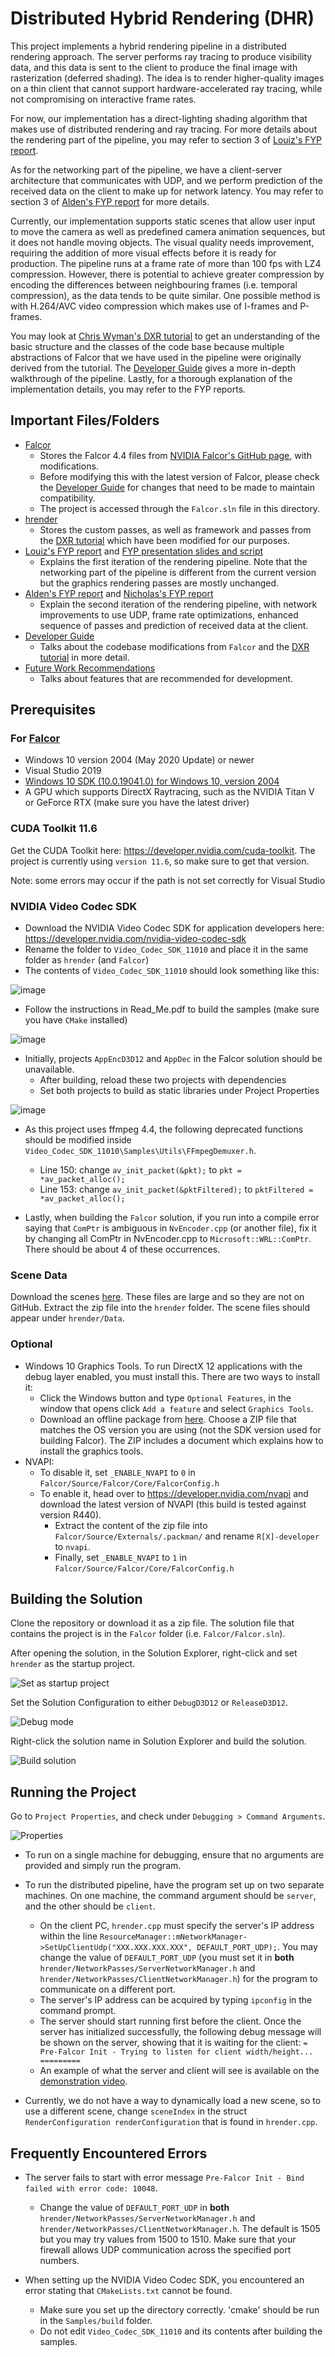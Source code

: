 # Distributed Hybrid Rendering (DHR)

This project implements a hybrid rendering pipeline in a distributed rendering approach. The server performs ray tracing to produce visibility data, and this data is sent to the client to produce the final image with rasterization (deferred shading). The idea is to render higher-quality images on a thin client that cannot support hardware-accelerated ray tracing, while not compromising on interactive frame rates.

For now, our implementation has a direct-lighting shading algorithm that makes use of distributed rendering and ray tracing. For more details about the rendering part of the pipeline, you may refer to section 3 of [Louiz's FYP report](docs/FYP_Final_Report_Louiz.pdf).

As for the networking part of the pipeline, we have a client-server architecture that communicates with UDP, and we perform prediction of the received data on the client to make up for network latency. You may refer to section 3 of [Alden's FYP report](docs/FYP_Final_Report_Alden_v2.pdf) for more details.

Currently, our implementation supports static scenes that allow user input to move the camera as well as predefined camera animation sequences, but it does not handle moving objects. The visual quality needs improvement, requiring the addition of more visual effects before it is ready for production.  The pipeline runs at a frame rate of more than 100 fps with LZ4 compression. However, there is potential to achieve greater compression by encoding the differences between neighbouring frames (i.e. temporal compression), as the data tends to be quite similar. One possible method is with H.264/AVC video compression which makes use of I-frames and P-frames.

You may look at [Chris Wyman's DXR tutorial](http://cwyman.org/code/dxrTutors/dxr_tutors.md.html) to get an understanding of the basic structure and the classes of the code base because multiple abstractions of Falcor that we have used in the pipeline were originally derived from the tutorial. The [Developer Guide](docs/DeveloperGuide.md) gives a more in-depth walkthrough of the pipeline. Lastly, for a thorough explanation of the implementation details, you may refer to the FYP reports.

## Important Files/Folders

- [Falcor](Falcor) 
    - Stores the Falcor 4.4 files from [NVIDIA Falcor's GitHub page](https://github.com/NVIDIAGameWorks/Falcor), with modifications. 
    - Before modifying this with the latest version of Falcor, please check the [Developer Guide](docs/DeveloperGuide.md) for changes that need to be made to maintain compatibility.
    - The project is accessed through the `Falcor.sln` file in this directory.
- [hrender](hrender)
    - Stores the custom passes, as well as framework and passes from the [DXR tutorial](http://cwyman.org/code/dxrTutors/dxr_tutors.md.html) which have been modified for our purposes.
- [Louiz's FYP report](docs/FYP_Final_Report_Louiz.pdf) and [FYP presentation slides and script](docs/FYP_Final_Presentation_Slides_and_Script_Louiz.pptx)
    - Explains the first iteration of the rendering pipeline. Note that the networking part of the pipeline is different from the current version but the graphics rendering passes are mostly unchanged.
- [Alden's FYP report](docs/FYP_Final_Report_Alden_v2.pdf) and [Nicholas's FYP report](docs/FYP_Final_Report_Nicholas.pdf)
    - Explain the second iteration of the rendering pipeline, with network improvements to use UDP, frame rate optimizations, enhanced sequence of passes and prediction of received data at the client.
- [Developer Guide](docs/DeveloperGuide.md)
    - Talks about the codebase modifications from `Falcor` and the [DXR tutorial](http://cwyman.org/code/dxrTutors/dxr_tutors.md.html) in more detail.
- [Future Work Recommendations](docs/Future_Work_Recommendations.md)
    - Talks about features that are recommended for development.

## Prerequisites

### For [Falcor](Falcor/README.md)
- Windows 10 version 2004 (May 2020 Update) or newer
- Visual Studio 2019
- [Windows 10 SDK (10.0.19041.0) for Windows 10, version 2004](https://developer.microsoft.com/en-us/windows/downloads/windows-10-sdk/)
- A GPU which supports DirectX Raytracing, such as the NVIDIA Titan V or GeForce RTX (make sure you have the latest driver)

### CUDA Toolkit 11.6

Get the CUDA Toolkit here: https://developer.nvidia.com/cuda-toolkit. The project is currently using `version 11.6`, so make sure to get that version.

Note: some errors may occur if the path is not set correctly for Visual Studio


### NVIDIA Video Codec SDK

- Download the NVIDIA Video Codec SDK for application developers here: https://developer.nvidia.com/nvidia-video-codec-sdk
- Rename the folder to  `Video_Codec_SDK_11010`  and place it in the same folder as `hrender` (and `Falcor`)
- The contents of `Video_Codec_SDK_11010` should look something like this:

![image](https://user-images.githubusercontent.com/59093518/168444110-16119de3-fe68-49ab-a5a8-d6671c294421.png)

- Follow the instructions in Read_Me.pdf to build the samples (make sure you have `CMake` installed)

![image](https://user-images.githubusercontent.com/59093518/168444102-c1413d31-73a4-4a45-919d-4d9095ce5c3c.png)

- Initially, projects `AppEncD3D12` and `AppDec` in the Falcor solution should be unavailable.
    - After building, reload these two projects with dependencies
    - Set both projects to build as static libraries under Project Properties

![image](https://user-images.githubusercontent.com/59093518/168444108-84f4e853-77b1-4f56-9470-0b5f91cf7f45.png)

- As this project uses ffmpeg 4.4, the following deprecated functions should be modified inside `Video_Codec_SDK_11010\Samples\Utils\FFmpegDemuxer.h`.
    - Line 150: change `av_init_packet(&pkt);` to `pkt = *av_packet_alloc();`
    - Line 153: change `av_init_packet(&pktFiltered);` to `pktFiltered = *av_packet_alloc();`


- Lastly, when building the `Falcor` solution, if you run into a compile error saying that `ComPtr` is ambiguous in `NvEncoder.cpp` (or another file), fix it by changing all ComPtr in NvEncoder.cpp to `Microsoft::WRL::ComPtr`. There should be about 4 of these occurrences.

### Scene Data

Download the scenes [here](https://drive.google.com/file/d/10kqUg_3rV2HZCc70UNt88UfnoMPAJEYu/view?usp=sharing). These files are large and so they are not on GitHub. Extract the zip file into the `hrender` folder. The scene files should appear under `hrender/Data`.

### Optional

- Windows 10 Graphics Tools. To run DirectX 12 applications with the debug layer enabled, you must install this. There are two ways to install it:
    - Click the Windows button and type `Optional Features`, in the window that opens click `Add a feature` and select `Graphics Tools`.
    - Download an offline package from [here](https://docs.microsoft.com/en-us/windows-hardware/test/hlk/windows-hardware-lab-kit#supplemental-content-for-graphics-media-and-mean-time-between-failures-mtbf-tests). Choose a ZIP file that matches the OS version you are using (not the SDK version used for building Falcor). The ZIP includes a document which explains how to install the graphics tools.
- NVAPI:
    - To disable it, set `_ENABLE_NVAPI` to `0` in `Falcor/Source/Falcor/Core/FalcorConfig.h`
    - To enable it, head over to https://developer.nvidia.com/nvapi and download the latest version of NVAPI (this build is tested against version R440). 
        - Extract the content of the zip file into `Falcor/Source/Externals/.packman/` and rename `R[X]-developer` to `nvapi`. 
        - Finally, set `_ENABLE_NVAPI` to `1` in `Falcor/Source/Falcor/Core/FalcorConfig.h`

## Building the Solution

Clone the repository or download it as a zip file. The solution file that contains the project is in the `Falcor` folder (i.e. `Falcor/Falcor.sln`). 

After opening the solution, in the Solution Explorer, right-click and set `hrender` as the startup project.

![Set as startup project](docs/images/set_as_startup.png)

Set the Solution Configuration to either `DebugD3D12` or `ReleaseD3D12`.

![Debug mode](docs/images/d3d12_mode.png)

Right-click the solution name in Solution Explorer and build the solution.

![Build solution](docs/images/build_solution.png)

## Running the Project

Go to `Project Properties`, and check under `Debugging > Command Arguments`.

![Properties](docs/images/properties.png)

- To run on a single machine for debugging, ensure that no arguments are provided and simply run the program.

- To run the distributed pipeline, have the program set up on two separate machines. On one machine, the command argument should be `server`, and the other should be `client`. 
    - On the client PC, `hrender.cpp` must specify the server's IP address within the line `ResourceManager::mNetworkManager->SetUpClientUdp("XXX.XXX.XXX.XXX", DEFAULT_PORT_UDP);`. You may change the value of `DEFAULT_PORT_UDP` (you must set it in **both** `hrender/NetworkPasses/ServerNetworkManager.h` and `hrender/NetworkPasses/ClientNetworkManager.h`) for the program to communicate on a different port. 
    - The server's IP address can be acquired by typing `ipconfig` in the command prompt.
    - The server should start running first before the client. Once the server has initialized successfully, the following debug message will be shown on the server, showing that it is waiting for the client: `= Pre-Falcor Init - Trying to listen for client width/height... =========`
    - An example of what the server and client will see is available on the [demonstration video](docs/FYP_Demonstration_Video_Louiz.mkv).

- Currently, we do not have a way to dynamically load a new scene, so to use a different scene, change `sceneIndex` in the struct `RenderConfiguration renderConfiguration` that is found in `hrender.cpp`.

## Frequently Encountered Errors

- The server fails to start with error message `Pre-Falcor Init - Bind failed with error code: 10048`.

    - Change the value of `DEFAULT_PORT_UDP` in **both** `hrender/NetworkPasses/ServerNetworkManager.h` and `hrender/NetworkPasses/ClientNetworkManager.h`. The default is 1505 but you may try values from 1500 to 1510. Make sure that your firewall allows UDP communication across the specified port numbers. 

- When setting up the NVIDIA Video Codec SDK, you encountered an error stating that `CMakeLists.txt` cannot be found.
    - Make sure you set up the directory correctly. 'cmake' should be run in the `Samples/build` folder.
    - Do not edit `Video_Codec_SDK_11010` and its contents after building the samples.